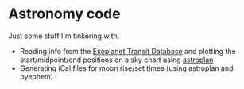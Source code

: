 # Astronomy code

Just some stuff I'm tinkering with.

- Reading info from the [Exoplanet Transit
  Database](http://var2.astro.cz/ETD/predictions.php) and plotting the start/midpoint/end positions on a sky chart using [astroplan](https://github.com/astropy/astroplan)
- Generating iCal files for moon rise/set times (using astroplan and pyephem)


